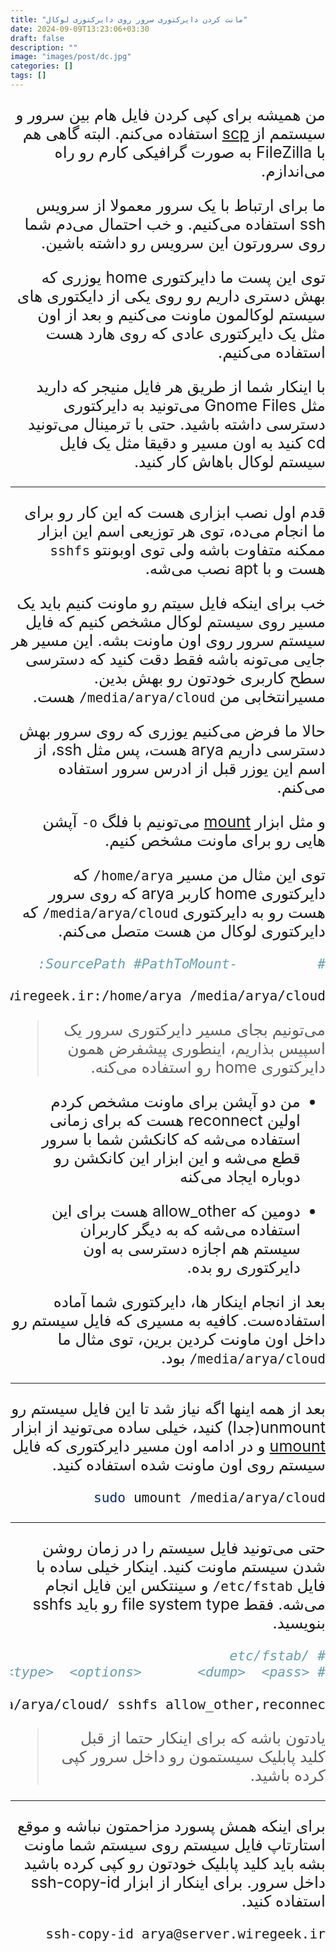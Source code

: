```yaml
---
title: "مانت کردن دایرکتوری سرور روی دایرکتوری لوکال"
date: 2024-09-09T13:23:06+03:30
draft: false
description: ""
image: "images/post/dc.jpg"
categories: []
tags: []
---
```


<div dir='rtl' style="font-size: 25px;">

من همیشه برای کپی کردن فایل هام بین سرور و سیستمم از
[scp](http://www.wirenerd.ir/tools/scp/scp/)
استفاده می‌کنم.
البته گاهی هم با
FileZilla
به صورت گرافیکی کارم رو راه می‌اندازم.

ما برای ارتباط با یک سرور معمولا از سرویس
ssh
استفاده می‌کنیم. و خب احتمال می‌دم شما روی سرورتون این سرویس رو داشته باشین.

توی این پست ما دایرکتوری
home
یوزری که بهش دستری داریم رو روی یکی از دایکتوری های سیستم لوکالمون ماونت می‌کنیم
و بعد از اون مثل یک دایرکتوری عادی که روی هارد هست استفاده می‌کنیم.

با اینکار شما از طریق هر فایل منیجر که دارید مثل
Gnome Files
می‌تونید به دایرکتوری دسترسی داشته باشید.
حتی با ترمینال می‌تونید
cd
کنید به اون مسیر و دقیقا مثل یک فایل سیستم لوکال باهاش کار کنید.


---

قدم اول نصب ابزاری هست که این کار رو برای ما انجام می‌ده،
توی هر توزیعی اسم این ابزار ممکنه متفاوت باشه ولی توی اوبونتو
`sshfs`
هست و با
apt
نصب می‌شه.

خب برای اینکه فایل سیتم رو ماونت کنیم باید یک مسیر
روی سیستم لوکال مشخص کنیم که فایل سیستم سرور روی اون
ماونت بشه. این مسیر هر جایی می‌تونه باشه فقط دقت کنید که دسترسی
سطح کاربری خودتون رو بهش بدین.
مسیرانتخابی من
<span dir='ltr'>`/media/arya/cloud`</span>
هست.

حالا ما فرض می‌کنیم یوزری که روی سرور بهش دسترسی داریم
arya
هست، پس مثل
ssh،
از اسم این یوزر قبل از ادرس سرور استفاده می‌کنم.

و مثل ابزار
[mount](http://www.wirenerd.ir/tools/mount/mount/)
می‌تونیم با فلگ
`o-`
آپشن هایی رو برای ماونت مشخص کنیم.

توی این مثال من مسیر
<span dir='ltr'>`/home/arya`</span>
که دایرکتوری
home
کاربر
arya
که روی سرور هست رو
به دایرکتوری
<span dir='ltr'>`/media/arya/cloud`</span>
که دایرکتوری لوکال من هست 
متصل می‌کنم.


```bash
#          -o OptionsList,         user@serverAddress       :SourcePath #PathToMount

sudo sshfs -o reconnect,allow_other arya@server.wiregeek.ir:/home/arya /media/arya/cloud
```

> می‌تونیم بجای مسیر دایرکتوری سرور یک اسپیس بذاریم، اینطوری پیشفرض همون دایرکتوری
> home
> رو استفاده می‌کنه.

- من دو آپشن برای ماونت مشخص کردم
اولین
reconnect
هست که برای زمانی استفاده می‌شه که کانکشن شما با سرور قطع می‌شه
و این ابزار این کانکشن رو دوباره ایجاد می‌کنه


- دومین که
allow_other
هست برای این استفاده می‌شه که به دیگر کاربران سیستم هم اجازه
دسترسی به اون دایرکتوری رو بده.


بعد از انجام اینکار ها،
دایرکتوری شما آماده استفاده‌ست. کافیه به مسیری که فایل سیستم رو داخل اون
ماونت کردین برین، توی مثال ما
<span dir='ltr'>`/media/arya/cloud`</span>
بود.

---

بعد از همه اینها اگه نیاز شد تا این فایل سیستم رو
unmount(جدا)
کنید، خیلی ساده می‌تونید از ابزار 
[umount](https://linux.die.net/man/8/umount)
و در ادامه اون مسیر دایرکتوری که فایل سیستم روی اون ماونت شده
استفاده کنید.

```bash
sudo umount /media/arya/cloud
```

---

حتی می‌تونید فایل سیستم را در زمان روشن شدن سیستم ماونت کنید.
اینکار خیلی ساده با فایل
<span dir='ltr'>`/etc/fstab`</span>
و سینتکس این فایل انجام می‌شه.
فقط
file system type
رو باید
sshfs
بنویسید. 


```bash
# /etc/fstab
# <file system> <mount point>   <type>  <options>       <dump>  <pass>

arya@server.wiregeek.ir:/home/arya/ /media/arya/cloud/ sshfs allow_other,reconnec

```

> یادتون باشه که برای اینکار حتما از قبل کلید پابلیک سیستمون رو داخل سرور کپی کرده باشید.

---

برای اینکه همش پسورد مزاحمتون نباشه و موقع استارتاپ فایل سیستم روی سیستم شما ماونت بشه
باید کلید پابلیک خودتون رو کپی کرده باشید داخل سرور. برای اینکار از ابزار
ssh-copy-id
استفاده کنید.

```bash
ssh-copy-id arya@server.wiregeek.ir
```

</div>